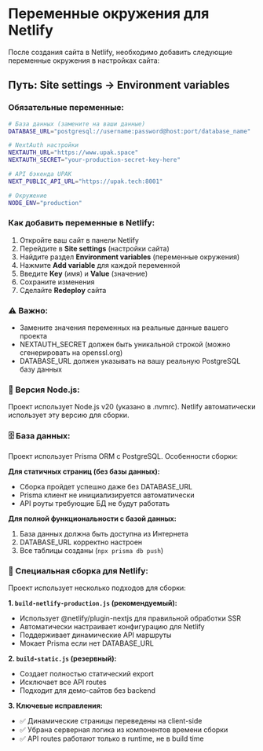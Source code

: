 # Переменные окружения для Netlify

После создания сайта в Netlify, необходимо добавить следующие переменные окружения в настройках сайта:

## Путь: Site settings → Environment variables

### Обязательные переменные:

```bash
# База данных (замените на ваши данные)
DATABASE_URL="postgresql://username:password@host:port/database_name"

# NextAuth настройки  
NEXTAUTH_URL="https://www.upak.space"
NEXTAUTH_SECRET="your-production-secret-key-here"

# API бэкенда UPAK
NEXT_PUBLIC_API_URL="https://upak.tech:8001"

# Окружение
NODE_ENV="production"
```

### Как добавить переменные в Netlify:

1. Откройте ваш сайт в панели Netlify
2. Перейдите в **Site settings** (настройки сайта)  
3. Найдите раздел **Environment variables** (переменные окружения)
4. Нажмите **Add variable** для каждой переменной
5. Введите **Key** (имя) и **Value** (значение)
6. Сохраните изменения
7. Сделайте **Redeploy** сайта

### ⚠️ Важно:
- Замените значения переменных на реальные данные вашего проекта
- NEXTAUTH_SECRET должен быть уникальной строкой (можно сгенерировать на openssl.org)
- DATABASE_URL должен указывать на вашу реальную PostgreSQL базу данных

### 🔧 Версия Node.js:
Проект использует Node.js v20 (указано в .nvmrc). Netlify автоматически использует эту версию для сборки.

### 🗄️ База данных:
Проект использует Prisma ORM с PostgreSQL. Особенности сборки:

**Для статичных страниц (без базы данных):**
- Сборка пройдет успешно даже без DATABASE_URL
- Prisma клиент не инициализируется автоматически
- API роуты требующие БД не будут работать

**Для полной функциональности с базой данных:**
1. База данных должна быть доступна из Интернета
2. DATABASE_URL корректно настроен
3. Все таблицы созданы (`npx prisma db push`)

### 🔧 Специальная сборка для Netlify:
Проект использует несколько подходов для сборки:

**1. `build-netlify-production.js` (рекомендуемый):**
- Использует @netlify/plugin-nextjs для правильной обработки SSR
- Автоматически настраивает конфигурацию для Netlify
- Поддерживает динамические API маршруты
- Мокает Prisma если нет DATABASE_URL

**2. `build-static.js` (резервный):**
- Создает полностью статический export
- Исключает все API routes
- Подходит для демо-сайтов без backend

**3. Ключевые исправления:**
- ✅ Динамические страницы переведены на client-side
- ✅ Убрана серверная логика из компонентов времени сборки
- ✅ API routes работают только в runtime, не в build time